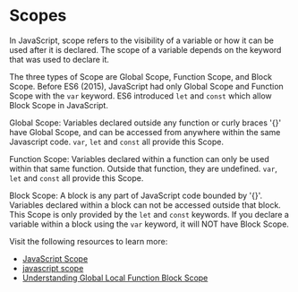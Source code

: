 # Scopes

In JavaScript, scope refers to the visibility of a variable or how it can be used after it is declared. The scope of a variable depends on the keyword that was used to declare it.

The three types of Scope are Global Scope, Function Scope, and Block Scope. Before ES6 (2015), JavaScript had only Global Scope and Function Scope with the `var` keyword. ES6 introduced `let` and `const` which allow Block Scope in JavaScript.

Global Scope: Variables declared outside any function or curly braces '{}' have Global Scope, and can be accessed from anywhere within the same Javascript code. `var`, `let` and `const` all provide this Scope.

Function Scope: Variables declared within a function can only be used within that same function. Outside that function, they are undefined. `var`, `let` and `const` all provide this Scope.

Block Scope: A block is any part of JavaScript code bounded by '{}'. Variables declared within a block can not be accessed outside that block. This Scope is only provided by the `let` and `const` keywords. If you declare a variable within a block using the `var` keyword, it will NOT have Block Scope.

Visit the following resources to learn more:

- [JavaScript Scope](https://www.w3schools.com/js/js_scope.asp)
- [javascript scope](https://wesbos.com/javascript/03-the-tricky-bits/scope)
- [Understanding Global Local Function Block Scope](https://www.youtube.com/watch?v=_E96W6ivHng)
